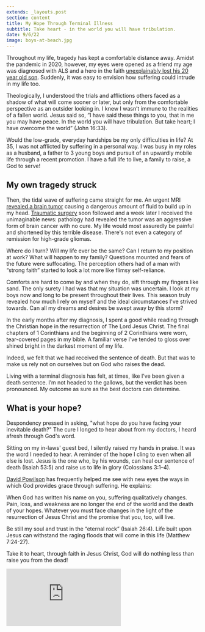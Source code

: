 ```yaml
---
extends: _layouts.post
section: content
title: My Hope Through Terminal Illness
subtitle: Take heart - in the world you will have tribulation.
date: 9/6/22
image: boys-at-beach.jpg
---
```


Throughout my life, tragedy has kept a comfortable distance away. Amidst the pandemic in 2020, however, my eyes were opened as a friend my age was diagnosed with ALS and a hero in the faith <a class="text-yellow-500" href="https://www.challies.com/articles/my-son-my-dear-son-has-gone-to-be-with-the-lord/">unexplainably lost his 20 year old son</a>. Suddenly, it was easy to envision how suffering could intrude in my life too.

Theologically, I understood the trials and afflictions others faced as a shadow of what will come sooner or later, but only from the comfortable perspective as an outsider looking in. I knew I wasn’t immune to the realities of a fallen world. Jesus said so, “I have said these things to you, that in me you may have peace. In the world you will have tribulation. But <span class="text-yellow-500">take heart</span>; I have overcome the world” (John 16:33).

Would the low-grade, everyday hardships be my only difficulties in life? At 35, I was not afflicted by suffering in a personal way. I was busy in my roles as a husband, a father to 3 young boys and pursuit of an upwardly mobile life through a recent promotion. I have a full life to live, a family to raise, a God to serve!

<h2>My own tragedy struck</h2>

Then, the tidal wave of suffering came straight for me. An urgent MRI <a href="http://livefortheline.com/tim/finding-a-brain-tumor">revealed a brain tumor</a> causing a dangerous amount of fluid to build up in my head. <a href="https://www.livefortheline.com/tim/surgery-intercession/">Traumatic surgery</a> soon followed and a week later I received the unimaginable news: pathology had revealed the tumor was an aggressive form of brain cancer with no cure. My life would most assuredly be painful and shortened by this terrible disease. There's not even a category of remission for high-grade gliomas.

Where do I turn? Will my life ever be the same? Can I return to my position at work? What will happen to my family? Questions mounted and fears of the future were suffocating. The perception others had of a man with “strong faith” started to look a lot more like flimsy self-reliance.

Comforts are hard to come by and when they do, sift through my fingers like sand. The only surety I had was that my situation was uncertain. I look at my boys now and long to be present throughout their lives. This season truly revealed how much I rely on myself and the ideal circumstances I've strived towards. Can all my dreams and desires be swept away by this storm?

In the early months after my diagnosis, I spent a good while reading through the Christian hope in the resurrection of The Lord Jesus Christ. The final chapters of 1 Corinthians and the beginning of 2 Corinthians were worn, tear-covered pages in my bible. A familiar verse I’ve tended to gloss over shined bright in the darkest moment of my life.

<x-blockquote class="font-mono" cite="https://www.esv.org/2+Corinthians+1:9/" caption="2 Corinthians 1:9">
Indeed, we felt that we had received the sentence of death. But that was to make us rely not on ourselves but on God who raises the dead.
</x-blockquote>

Living with a terminal diagnosis has felt, at times, like I've been given a death sentence. I’m not headed to the gallows, but the verdict has been pronounced. My outcome as sure as the best doctors can determine.

<h2>What is your hope?</h2>

Despondency pressed in asking, "what hope do you have facing your inevitable death?" The cure I longed to hear about from my doctors, I heard afresh through God's word.

Sitting on my in-laws' guest bed, I silently raised my hands in praise. It was the word I needed to hear. A reminder of the hope I cling to even when all else is lost. Jesus is the one who, by his wounds, can heal our sentence of death (Isaiah 53:5) and raise us to life in glory (Colossians 3:1–4).

<a href="https://www.thegospelcoalition.org/blogs/justin-taylor/david-powlison-1949-2019/">David Powilson</a> has frequently helped me see with new eyes the ways in which God provides grace through suffering. He explains:

<x-blockquote class="font-mono" cite="https://www.crossway.org/books/gods-grace-in-your-suffering-tpb/" caption="David Powilson">
When God has written his name on you, suffering qualitatively changes. Pain, loss, and weakness are no longer the end of the world and the death of your hopes. Whatever you must face changes in the light of the resurrection of Jesus Christ and the promise that you, too, will live.
</x-blockquote>

Be still my soul and trust in the “eternal rock” (Isaiah 26:4). Life built upon Jesus can withstand the raging floods that will come in this life (Matthew 7:24-27).

Take it to heart, through faith in Jesus Christ, God will do nothing less than raise you from the dead!

<iframe class="w-full aspect-video" src="https://www.youtube.com/embed/ZgIBb-pwyrg" frameborder="0" allow="accelerometer; autoplay; clipboard-write; encrypted-media; gyroscope; picture-in-picture" allowfullscreen></iframe>
